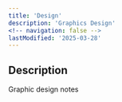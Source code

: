 ```yaml
---
title: 'Design'
description: 'Graphics Design'
<!-- navigation: false --> 
lastModified: '2025-03-28'
---
```


## Description

Graphic design notes
